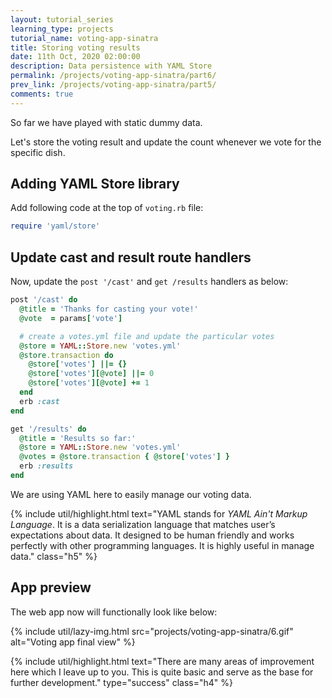 ```yaml
---
layout: tutorial_series
learning_type: projects
tutorial_name: voting-app-sinatra
title: Storing voting results
date: 11th Oct, 2020 02:00:00
description: Data persistence with YAML Store
permalink: /projects/voting-app-sinatra/part6/
prev_link: /projects/voting-app-sinatra/part5/
comments: true
---
```


So far we have played with static dummy data.

Let's store the voting result and update the count whenever we vote for the specific dish.

## Adding YAML Store library

Add following code at the top of `voting.rb` file:

```ruby
require 'yaml/store'
```

## Update cast and result route handlers

Now, update the `post '/cast'` and `get /results` handlers as below:

```ruby
post '/cast' do
  @title = 'Thanks for casting your vote!'
  @vote  = params['vote']

  # create a votes.yml file and update the particular votes
  @store = YAML::Store.new 'votes.yml'
  @store.transaction do
    @store['votes'] ||= {}
    @store['votes'][@vote] ||= 0
    @store['votes'][@vote] += 1
  end
  erb :cast
end

get '/results' do
  @title = 'Results so far:'
  @store = YAML::Store.new 'votes.yml'
  @votes = @store.transaction { @store['votes'] }
  erb :results
end
```

We are using YAML here to easily manage our voting data.

{% include util/highlight.html
    text="YAML stands for <em>YAML Ain't Markup Language</em>. It is a data serialization language that matches user’s expectations about data. It designed to be human friendly and works perfectly with other programming languages. It is highly useful in manage data." class="h5"
%}

## App preview

The web app now will functionally look like below:

{% include util/lazy-img.html src="projects/voting-app-sinatra/6.gif" alt="Voting app final view" %}

{% include util/highlight.html
    text="There are many areas of improvement here which I leave up to you. This is quite basic and serve as the base for
    further development." type="success" class="h4"
%}
